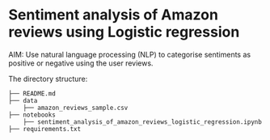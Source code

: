 # Sentiment analysis of Amazon reviews using Logistic regression

AIM: Use natural language processing (NLP) to categorise sentiments as positive or negative using the user reviews.


The directory structure: 

```
├── README.md          
├── data
    ├── amazon_reviews_sample.csv
├── notebooks
    ├── sentiment_analysis_of_amazon_reviews_logistic_regression.ipynb         
├── requirements.txt   

```
